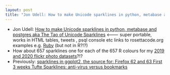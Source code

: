 ```yaml
---
layout: post
title: "Jon Udell: How to make Unicode sparklines in python, metabase and postgres aka  The Tao of Unicode Sparklines <--- super portable, works in HTML tables, tweets, psql console etc links to rosettacode.org  examples e.g Ruby, python"
---
```

* Jon Udell: [How to make Unicode sparklines in python, metabase and postgres aka  The Tao of Unicode Sparklines](https://blog.jonudell.net/2021/08/05/the-tao-of-unicode-sparklines/) <--- super portable, works in HTML tables, tweets , psql console etc links to rosettacode.org  examples e.g. [Ruby](https://rosettacode.org/wiki/Sparkline_in_unicode#Ruby) (but not in R?!?)
* How about 657 sparklines one for each of the 657 R colours for my [2019 and 2020 flickr photo datasets](http://rolandtanglao.com/2021/03/29/p1-roland-flickr-metadata-2019-2020-one-table-sqlite-csv/)?!?
* Previously: [sparklines in ggplot2, the source for: Firefox 62 and 63 First 3 weeks Tufte Sparklines: anti-virus versus bookmarks](http://rolandtanglao.com/2018/11/20/p1-ff62-ff63-sparklines-came-from-stackoverflow-sparklines-ggplot2/)


